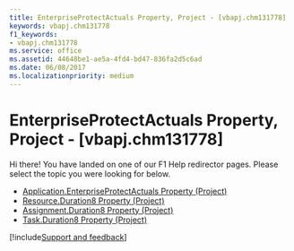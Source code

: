 ```yaml
---
title: EnterpriseProtectActuals Property, Project - [vbapj.chm131778]
keywords: vbapj.chm131778
f1_keywords:
- vbapj.chm131778
ms.service: office
ms.assetid: 44648be1-ae5a-4fd4-bd47-836fa2d5c6ad
ms.date: 06/08/2017
ms.localizationpriority: medium
---
```



# EnterpriseProtectActuals Property, Project - [vbapj.chm131778]

Hi there! You have landed on one of our F1 Help redirector pages. Please select the topic you were looking for below.

- [Application.EnterpriseProtectActuals Property (Project)](https://msdn.microsoft.com/library/99880223-194c-39de-aed0-068b3eb0a96b%28Office.15%29.aspx)
- [Resource.Duration8 Property (Project)](https://msdn.microsoft.com/library/7305d9da-68d2-25e8-b83f-593f5c3ed861%28Office.15%29.aspx)
- [Assignment.Duration8 Property (Project)](https://msdn.microsoft.com/library/0be92dfc-bfa2-629f-b7a0-65643ad5902e%28Office.15%29.aspx)
- [Task.Duration8 Property (Project)](https://msdn.microsoft.com/library/dbe9b6a2-6502-f9f5-62a1-bd5b553dd44c%28Office.15%29.aspx)

[!include[Support and feedback](~/includes/feedback-boilerplate.md)]